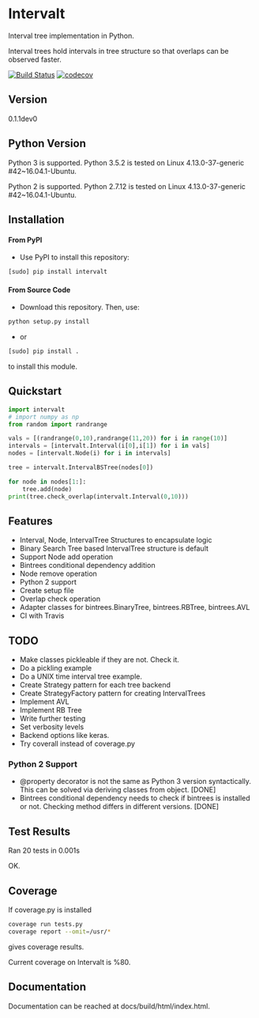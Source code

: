 
# Intervalt

Interval tree implementation in Python.

Interval trees hold intervals in tree structure 
so that overlaps can be observed faster.

[![Build Status](https://travis-ci.org/Akaame/Intervalt.svg?branch=master)](https://travis-ci.org/Akaame/Intervalt)
[![codecov](https://codecov.io/gh/molcay/Intervalt/branch/master/graph/badge.svg)](https://codecov.io/gh/molcay/Intervalt)

## Version
0.1.1dev0

## Python Version
Python 3 is supported. 
Python 3.5.2 is tested on Linux 4.13.0-37-generic #42~16.04.1-Ubuntu.

Python 2 is supported.
Python 2.7.12 is tested on Linux 4.13.0-37-generic #42~16.04.1-Ubuntu.

## Installation

#### From PyPI
- Use PyPI to install this repository:
```bash
[sudo] pip install intervalt
```

#### From Source Code
- Download this repository. Then, use:
```bash
python setup.py install
```
- or
```bash
[sudo] pip install .
```
to install this module.

## Quickstart
```python
import intervalt
# import numpy as np 
from random import randrange

vals = [(randrange(0,10),randrange(11,20)) for i in range(10)]
intervals = [intervalt.Interval(i[0],i[1]) for i in vals]
nodes = [intervalt.Node(i) for i in intervals]

tree = intervalt.IntervalBSTree(nodes[0])

for node in nodes[1:]:
    tree.add(node)
print(tree.check_overlap(intervalt.Interval(0,10)))
```

## Features

- Interval, Node, IntervalTree Structures to encapsulate logic
- Binary Search Tree based IntervalTree structure is default
- Support Node add operation
- Bintrees conditional dependency addition
- Node remove operation
- Python 2 support
- Create setup file
- Overlap check operation
- Adapter classes for bintrees.BinaryTree, bintrees.RBTree, bintrees.AVL 
- CI with Travis

## TODO

- Make classes pickleable if they are not. Check it.
- Do a pickling example
- Do a UNIX time interval tree example.
- Create Strategy pattern for each tree backend
- Create StrategyFactory pattern for creating IntervalTrees
- Implement AVL
- Implement RB Tree
- Write further testing
- Set verbosity levels
- Backend options like keras.
- Try coverall instead of coverage.py

### Python 2 Support

- @property decorator is not the same as Python 3 version syntactically.
This can be solved via deriving classes from object. [DONE]
- Bintrees conditional dependency needs to check 
if bintrees is installed or not. Checking method differs in 
different versions. [DONE]

## Test Results
Ran 20 tests in 0.001s

OK.

## Coverage

If coverage.py is installed
```bash
coverage run tests.py
coverage report --omit=/usr/*
```
gives coverage results.

Current coverage on Intervalt is %80.

## Documentation
Documentation can be reached at docs/build/html/index.html.
